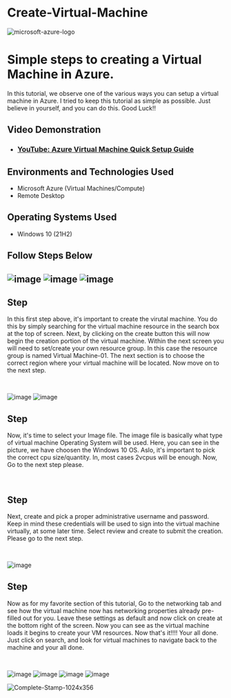 # Create-Virtual-Machine


![microsoft-azure-logo](https://github.com/techwithterrence/Create-Virtual-Machine/assets/174138674/1cef1778-a096-4dbf-b304-503e97d71924)


<h1>Simple steps to creating a Virtual Machine in Azure.</h1>
In this tutorial, we observe one of the various ways you can setup a virtual machine in Azure.  I tried to keep
this tutorial as simple as possible.  Just believe in yourself, and you can do this. Good Luck!!<br />


<h2>Video Demonstration</h2>

- ### [YouTube: Azure Virtual Machine Quick Setup Guide](https://youtu.be/9FCHsSQ4GK8?si=Yf0xkNH9phhT7FVd)

<h2>Environments and Technologies Used</h2>

- Microsoft Azure (Virtual Machines/Compute)
- Remote Desktop


<h2>Operating Systems Used </h2>

- Windows 10 (21H2)





<h2> Follow Steps Below <h2>

![image](https://github.com/techwithterrence/Create-Virtual-Machine/assets/174138674/a5552d34-6a28-4469-9d84-352bbbde5123)
![image](https://github.com/techwithterrence/Create-Virtual-Machine/assets/174138674/cb5f2d5b-3da2-4a00-acc1-1f5ff725b0a7)
![image](https://github.com/techwithterrence/Create-Virtual-Machine/assets/174138674/33d9445c-3b15-49f7-8916-0ee9eafc1a75)





</p>
<p>
<h2> Step </h2>
    In this first step above, it's important to create the virutal machine.  You do this by simply searching for the virtual machine resource in the search box at the top of screen.  Next, by clicking on the create button this will now begin the creation portion of the virtual machine.  Within the next screen you will need to set/create your own resource group.  In this case the resource group is named Virtual Machine-01.  The next section is to choose the correct region where your virtual machine will be located.  Now move on to the next step.
</p>
<br />


![image](https://github.com/techwithterrence/Create-Virtual-Machine/assets/174138674/e6dc3284-2074-473b-94a0-d8b04cee34de)
![image](https://github.com/techwithterrence/Create-Virtual-Machine/assets/174138674/00b50431-b873-42ba-86b0-a8924a3c04cd)

</p>
<p>
<h2> Step </h2>
    Now, it's time to select your Image file.  The image file is basically what type of virtual machine Operating System will be used.  Here, you can see in the picture, we have choosen the Windows 10 OS.  Aslo, it's important to pick the correct cpu size/quantity.  In, most cases 2vcpus will be enough.  Now, Go to the next step please.
</p>
<br />



<p>
<h2> Step </h2>  
    Next, create and pick a proper administrative username and password.  Keep in mind these credentials will be used to sign into the virtual machine virtually, at some later time.  Select review and create to submit the creation.  Please go to the next step.
</p>
<br />


![image](https://github.com/techwithterrence/Create-Virtual-Machine/assets/174138674/021e3990-7e38-4eaa-8a09-fc2eda36dfe6)

</p>
<p>
<h2> Step </h2>  
    Now as for my favorite section of this tutorial, Go to the networking tab and see how the virtual machine now has networking properties already pre-filled out for you.  Leave these settings as default and now click on create at the bottom right of the screen.  Now you can see as the virtual machine loads it begins to create your VM resources.  Now that's it!!!!  Your all done.  Just click on search, and look for virtual machines to navigate back to the machine and your all done.
</p>
<br />


![image](https://github.com/techwithterrence/Create-Virtual-Machine/assets/174138674/b6c83bb0-f554-4b65-9962-cb7866c4439f)
![image](https://github.com/techwithterrence/Create-Virtual-Machine/assets/174138674/8037f1d2-917f-43ca-8ee3-dc24f85108e7)
![image](https://github.com/techwithterrence/Create-Virtual-Machine/assets/174138674/7fa52c6f-ba43-4d24-a3d4-c1f30482523d)
![image](https://github.com/techwithterrence/Create-Virtual-Machine/assets/174138674/fc89da4f-62ca-4d37-b7cc-17596f2c6558)




![Complete-Stamp-1024x356](https://github.com/techwithterrence/Create-Virtual-Machine/assets/174138674/93c8bc5f-ed26-4a0e-874b-e3f5f55bbc96)



